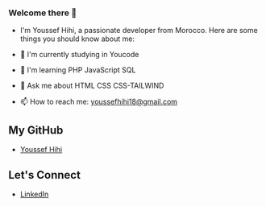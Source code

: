 ### Welcome there 👋
- I'm Youssef Hihi, a passionate developer from  Morocco. Here are some things you should know about me:

- 🚀 I'm currently studying in Youcode
- 🌱 I'm learning PHP JavaScript SQL 
- 💬 Ask me about HTML CSS CSS-TAILWIND
- 📫 How to reach me: youssefhihi18@gmail.com

## My GitHub
- [Youssef Hihi](https://github.com/youssefhihi)


## Let's Connect

- [LinkedIn](https://www.linkedin.com/in/youssef-hihi-566b5b2a4)
